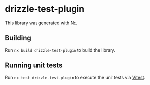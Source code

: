 # drizzle-test-plugin

This library was generated with [Nx](https://nx.dev).

## Building

Run `nx build drizzle-test-plugin` to build the library.

## Running unit tests

Run `nx test drizzle-test-plugin` to execute the unit tests via [Vitest](https://vitest.dev/).
